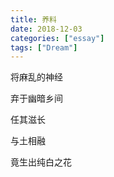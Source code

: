 ```yaml
---
title: 养料
date: 2018-12-03
categories: ["essay"]
tags: ["Dream"]
---
```


将麻乱的神经

弃于幽暗乡间

任其滋长

与土相融

竟生出纯白之花